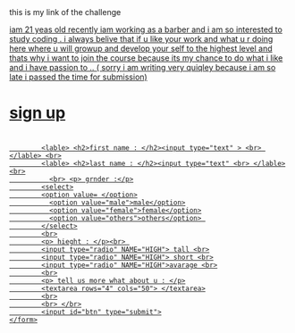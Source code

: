 

<html>
<head>
<title> SIGN UP with us</title>
<link rel ="stylesheet" type="text/css" href="mozz.css">
</head>
<body> 
	this is my link of the challenge
	<a href=https://www.freecodecamp.org/moaaz-ghrly</a>


<p> iam 21 yeas old recently iam working as a barber and i am so interested to study coding . i always belive that if u like your work and what u r doing here where u will growup and develop your self to the highest level and thats why i want to join the course because its my chance to do what i like and i have passion to .. ( sorry i am writing very quiqley because i am so late i passed the time for submission) </p>
<h1 id="title"> sign up </h1>
<h1 style="background-color: violet;"></h1>
<div class="login">
	<form action="" method="give">
			
			<lable> <h2>first name : </h2><input type="text" > <br> </lable> <br>
			<lable> <h2>last name : </h2><input type="text" <br> </lable><br>
			  <br> <p> grnder :</p>
			<select>
			<option value= </option>
			  <option value="male">male</option>
			  <option value="female">female</option>
			  <option value="others">others</option> 
			</select>
			<br>
			<p> hieght : </p><br> 
			<input type="radio" NAME="HIGH"> tall <br>
			<input type="radio" NAME="HIGH"> short <br>
			<input type="radio" NAME="HIGH">avarage <br>
			<br>
			<p> tell us more what about u : </p>
			<textarea rows="4" cols="50"> </textarea>
			<br>
			<br> </br>
			<input id="btn" type="submit">
	</form>
</div>

</BODY>

<!-- this is the end of html-->
</html>

